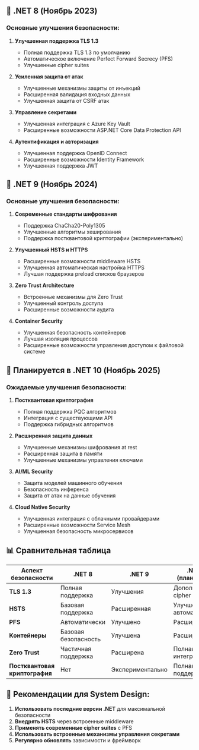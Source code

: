 ## 🔐 **.NET 8 (Ноябрь 2023)**

### **Основные улучшения безопасности:**

1. **Улучшенная поддержка TLS 1.3**
   - Полная поддержка TLS 1.3 по умолчанию
   - Автоматическое включение Perfect Forward Secrecy (PFS)
   - Улучшенные cipher suites

2. **Усиленная защита от атак**
   - Улучшенные механизмы защиты от инъекций
   - Расширенная валидация входных данных
   - Улучшенная защита от CSRF атак

3. **Управление секретами**
   - Улучшенная интеграция с Azure Key Vault
   - Расширенные возможности ASP.NET Core Data Protection API

4. **Аутентификация и авторизация**
   - Улучшенная поддержка OpenID Connect
   - Расширенные возможности Identity Framework
   - Улучшенная поддержка JWT

## 🔧 **.NET 9 (Ноябрь 2024)**

### **Основные улучшения безопасности:**

1. **Современные стандарты шифрования**
   - Поддержка ChaCha20-Poly1305
   - Улучшенные алгоритмы хеширования
   - Поддержка постквантовой криптографии (экспериментально)

2. **Улучшенный HSTS и HTTPS**
   - Расширенные возможности middleware HSTS
   - Улучшенная автоматическая настройка HTTPS
   - Лучшая поддержка preload списков браузеров

3. **Zero Trust Architecture**
   - Встроенные механизмы для Zero Trust
   - Улучшенный контроль доступа
   - Расширенные возможности аудита

4. **Container Security**
   - Улучшенная безопасность контейнеров
   - Лучшая изоляция процессов
   - Расширенные возможности управления доступом к файловой системе

## 🚀 **Планируется в .NET 10 (Ноябрь 2025)**

### **Ожидаемые улучшения безопасности:**

1. **Постквантовая криптография**
   - Полная поддержка PQC алгоритмов
   - Интеграция с существующими API
   - Поддержка гибридных алгоритмов

2. **Расширенная защита данных**
   - Улучшенные механизмы шифрования at rest
   - Расширенная защита в памяти
   - Улучшенные механизмы управления ключами

3. **AI/ML Security**
   - Защита моделей машинного обучения
   - Безопасность инференса
   - Защита от атак на данные обучения

4. **Cloud Native Security**
   - Улучшенная интеграция с облачными провайдерами
   - Расширенные возможности Service Mesh
   - Улучшенная безопасность микросервисов

## 📊 **Сравнительная таблица**

| Аспект безопасности | .NET 8 | .NET 9 | .NET 10 (планируется) |
|-------------------|--------|--------|----------------------|
| **TLS 1.3** | Полная поддержка | Улучшения | Дополнительные cipher suites |
| **HSTS** | Базовая поддержка | Расширенная | Улучшенная автоматизация |
| **PFS** | Автоматически | Улучшено | Расширено |
| **Контейнеры** | Базовая безопасность | Улучшена | Расширена |
| **Zero Trust** | Частичная поддержка | Расширена | Полная интеграция |
| **Постквантовая криптография** | Нет | Экспериментально | Полная поддержка |

## 🎯 **Рекомендации для System Design:**

1. **Использовать последние версии .NET** для максимальной безопасности
2. **Внедрять HSTS** через встроенные middleware
3. **Применять современные cipher suites** с PFS
4. **Использовать встроенные механизмы управления секретами**
5. **Регулярно обновлять** зависимости и фреймворк
